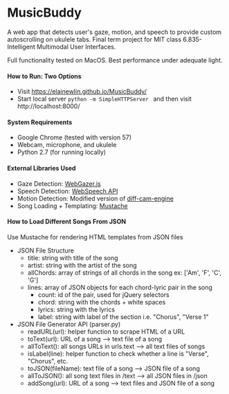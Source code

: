 # MusicBuddy 
A web app that detects user's gaze, motion, and speech to provide custom autoscrolling on ukulele tabs. Final term project for MIT class 6.835- Intelligent Multimodal User Interfaces.

Full functionality tested on MacOS. Best performance under adequate light.

#### How to Run: Two Options
* Visit https://elainewlin.github.io/MusicBuddy/
* Start local server ```python -m SimpleHTTPServer ``` and then visit http://localhost:8000/

#### System Requirements
* Google Chrome (tested with version 57)
* Webcam, microphone, and ukulele
* Python 2.7 (for running locally)

#### External Libraries Used
* Gaze Detection: [WebGazer.js](https://webgazer.cs.brown.edu/) 
* Speech Detection: [WebSpeech API](https://www.google.com/intl/en/chrome/demos/speech.html)
* Motion Detection: Modified version of [diff-cam-engine](https://github.com/lonekorean/diff-cam-engine)
* Song Loading + Templating: [Mustache](https://mustache.github.io/) 
#### How to Load Different Songs From JSON
Use Mustache for rendering HTML templates from JSON files
* JSON File Structure
    - title: string with title of the song
    - artist: string with the artist of the song
    - allChords: array of strings of all chords in the song ex: ['Am', 'F', 'C', 'G']
    - lines: array of JSON objects for each chord-lyric pair in the song
        - count: id of the pair, used for jQuery selectors
        - chord: string with the chords + white spaces
        - lyrics: string with the lyrics
        - label: string with label of the section i.e. "Chorus", "Verse 1"
* JSON File Generator API (parser.py)
    - readURL(url): helper function to scrape HTML of a URL
    - toText(url): URL of a song --> text file of a song
    - allToText(): all songs URLs in urls.text --> all text files of songs
    - isLabel(line): helper function to check whether a line is "Verse", "Chorus", etc.
    - toJSON(fileName): text file of a song --> JSON file of a song
    - allToJSON(): all song text files in /text --> all JSON files in /json
    - addSong(url): URL of a song --> text files and JSON file of a song